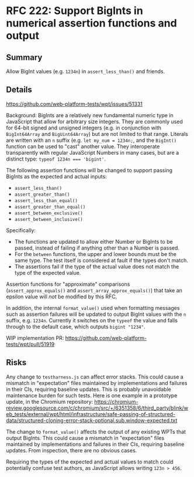 # RFC 222: Support BigInts in numerical assertion functions and output

## Summary

Allow BigInt values (e.g. `1234n`) in `assert_less_than()` and friends.


## Details

https://github.com/web-platform-tests/wpt/issues/51331

Background: BigInts are a relatively new fundamental numeric type in JavaScript that allow for arbitrary size integers. They are commonly used for 64-bit signed and unsigned integers (e.g. in conjunction with `BigInt64Array` and `BigUint64Array`) but are not limited to that range. Literals are written with an `n` suffix (e.g. `let my_num = 1234n;`, and the `BigInt()` function can be used to "cast" another value. They interoperate transparently with regular JavaScript Numbers in many cases, but are a distinct type: `typeof 1234n === 'bigint'`.

The following assertion functions will be changed to support passing BigInts as the expected and actual inputs:

* `assert_less_than()`
* `assert_greater_than()`
* `assert_less_than_equal()`
* `assert_greater_than_equal()`
* `assert_between_exclusive()`
* `assert_between_inclusive()`

Specifically:
* The functions are updated to allow either Number or BigInts to be passed, instead of failing if anything other than a Number is passed.
* For the `between` functions, the upper and lower bounds must be the same type. The test itself is considered at fault if the types don't match.
* The assertions fail if the type of the actual value does not match the type of the expected value.

Assertion functions for "approximate" comparisons (`assert_approx_equals()` and `assert_array_approx_equals()`) that take an epsilon value will *not* be modified by this RFC.

In addition, the internal `format_value()` used when formatting messages such as assertion failures will be updated to output BigInt values with the `n` suffix, e.g. `1234n`. Currently it switches on the `typeof` the value and falls through to the default case, which outputs `bigint "1234"`.

WIP implementation PR: https://github.com/web-platform-tests/wpt/pull/51919


## Risks

Any change to `testharness.js` can affect error stacks. This could cause a mismatch in "expectation" files maintained by implementations and failures in their CIs, requiring baseline updates. This is probably unavoidable maintenance burden for such tests. Here is one example in a prototype update, in the Chromium repository: https://chromium-review.googlesource.com/c/chromium/src/+/6351358/6/third_party/blink/web_tests/external/wpt/html/infrastructure/safe-passing-of-structured-data/structured-cloning-error-stack-optional.sub.window-expected.txt

The change to `format_value()` affects the output of any existing WPTs that output BigInts. This could cause a mismatch in "expectation" files maintained by implementations and failures in their CIs, requiring baseline updates. From inspection, there are no obvious cases.

Requiring the types of the expected and actual values to match could potentially confuse test authors, as JavaScript allows writing `123n > 456`.
